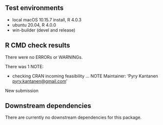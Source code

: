 ## Test environments
* local macOS 10.15.7 install, R 4.0.3
* ubuntu 20.04, R 4.0.0
* win-builder (devel and release)

## R CMD check results
There were no ERRORs or WARNINGs. 

There was 1 NOTE:

* checking CRAN incoming feasibility ... NOTE
Maintainer: ‘Pyry Kantanen <pyry.kantanen@gmail.com>’

New submission

## Downstream dependencies

There are currently no downstream dependencies for this package.
